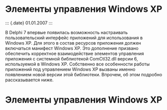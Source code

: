Элементы управления Windows XP
==============================

::: {.date}
01.01.2007
:::

В Delphi 7 впервые появилась возможность настраивать пользовательский
интерфейс приложений для использования в Windows XP. Для этого в состав
ресурсов приложения должен включаться манифест Windows XP. Это
дополнение призвано обеспечить корректное взаимодействие элементов
управления приложения с системной библиотекой ComCtl32.dll версии 6,
используемой в Windows XP. Собственно все особенности работы приложений
под управлением Windows XP вызваны именно появлением новой версии этой
библиотеки. Впрочем, об этом подробно рассказывается ниже.

Элементы управления Windows XP
==============================
